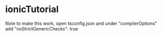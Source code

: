 # ionicTutorial

Note to make this work, open tsconfig.json and under "compilerOptions" add "noStrictGenericChecks": true

